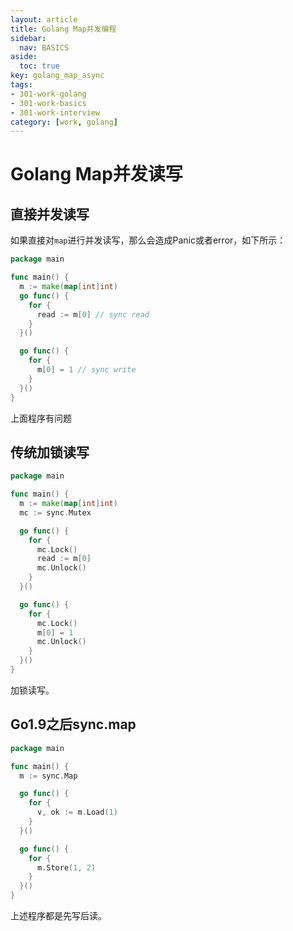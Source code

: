```yaml
---
layout: article
title: Golang Map并发编程
sidebar:
  nav: BASICS
aside:
  toc: true
key: golang_map_async
tags:
- 301-work-golang
- 301-work-basics
- 301-work-interview
category: [work, golang]
---
```


# Golang Map并发读写

## 直接并发读写

如果直接对`map`进行并发读写，那么会造成Panic或者error，如下所示：

```go
package main

func main() {
  m := make(map[int]int)
  go func() {
    for {
      read := m[0] // sync read
    }
  }()

  go func() {
    for {
      m[0] = 1 // sync write
    }
  }()
}
```

上面程序有问题

## 传统加锁读写

```go
package main

func main() {
  m := make(map[int]int)
  mc := sync.Mutex

  go func() {
    for {
      mc.Lock()
      read := m[0]
      mc.Unlock()
    }
  }()

  go func() {
    for {
      mc.Lock()
      m[0] = 1
      mc.Unlock()
    }
  }()
}
```

加锁读写。

## Go1.9之后sync.map

```go
package main

func main() {
  m := sync.Map

  go func() {
    for {
      v, ok := m.Load(1)
    }
  }()

  go func() {
    for {
      m.Store(1, 2)
    }
  }()
}
```

上述程序都是先写后读。
